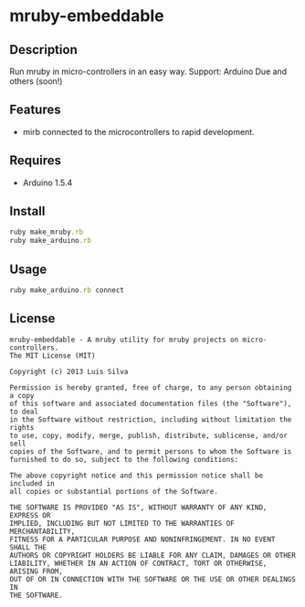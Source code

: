 mruby-embeddable
=========

## Description

Run mruby in micro-controllers in an easy way. Support: Arduino Due and others (soon!) 

## Features

* mirb connected to the microcontrollers to rapid development.

## Requires

* Arduino 1.5.4

## Install

```ruby
ruby make_mruby.rb
ruby make_arduino.rb
```

## Usage
```ruby
ruby make_arduino.rb connect
```

## License

```
mruby-embeddable - A mruby utility for mruby projects on micro-controllers.
The MIT License (MIT)

Copyright (c) 2013 Luis Silva

Permission is hereby granted, free of charge, to any person obtaining a copy
of this software and associated documentation files (the "Software"), to deal
in the Software without restriction, including without limitation the rights
to use, copy, modify, merge, publish, distribute, sublicense, and/or sell
copies of the Software, and to permit persons to whom the Software is
furnished to do so, subject to the following conditions:

The above copyright notice and this permission notice shall be included in
all copies or substantial portions of the Software.

THE SOFTWARE IS PROVIDED "AS IS", WITHOUT WARRANTY OF ANY KIND, EXPRESS OR
IMPLIED, INCLUDING BUT NOT LIMITED TO THE WARRANTIES OF MERCHANTABILITY,
FITNESS FOR A PARTICULAR PURPOSE AND NONINFRINGEMENT. IN NO EVENT SHALL THE
AUTHORS OR COPYRIGHT HOLDERS BE LIABLE FOR ANY CLAIM, DAMAGES OR OTHER
LIABILITY, WHETHER IN AN ACTION OF CONTRACT, TORT OR OTHERWISE, ARISING FROM,
OUT OF OR IN CONNECTION WITH THE SOFTWARE OR THE USE OR OTHER DEALINGS IN
THE SOFTWARE.
```